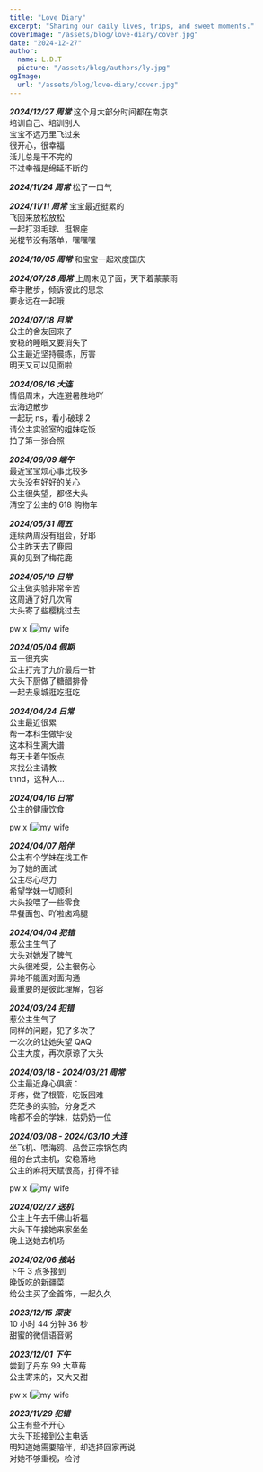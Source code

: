 ```yaml
---
title: "Love Diary"
excerpt: "Sharing our daily lives, trips, and sweet moments."
coverImage: "/assets/blog/love-diary/cover.jpg"
date: "2024-12-27"
author:
  name: L.D.T
  picture: "/assets/blog/authors/ly.jpg"
ogImage:
  url: "/assets/blog/love-diary/cover.jpg"
---
```


**_2024/12/27 周常_**
这个月大部分时间都在南京  
培训自己、培训别人  
宝宝不远万里飞过来  
很开心，很幸福  
活儿总是干不完的  
不过幸福是绵延不断的

**_2024/11/24 周常_**
松了一口气

**_2024/11/11 周常_**
宝宝最近挺累的  
飞回来放松放松  
一起打羽毛球、逛银座  
光棍节没有落单，嘿嘿嘿

**_2024/10/05 周常_**
和宝宝一起欢度国庆

**_2024/07/28 周常_**
上周末见了面，天下着蒙蒙雨  
牵手散步，倾诉彼此的思念  
要永远在一起哦

**_2024/07/18 月常_**  
公主的舍友回来了  
安稳的睡眠又要消失了  
公主最近坚持晨练，厉害  
明天又可以见面啦

**_2024/06/16 大连_**  
情侣周末，大连避暑胜地吖  
去海边散步  
一起玩 ns，看小破球 2  
请公主实验室的姐妹吃饭  
拍了第一张合照

**_2024/06/09 端午_**  
最近宝宝烦心事比较多  
大头没有好好的关心  
公主很失望，都怪大头  
清空了公主的 618 购物车

**_2024/05/31 周五_**  
连续两周没有组会，好耶  
公主昨天去了鹿园  
真的见到了梅花鹿

**_2024/05/19 日常_**  
公主做实验非常辛苦  
这周通了好几次宵  
大头寄了些樱桃过去

pw x l![my wife](/assets/blog/love-diary/wx_20240519131853.jpg "山东樱桃")

**_2024/05/04 假期_**  
五一很充实  
公主打完了九价最后一针  
大头下厨做了糖醋排骨  
一起去泉城逛吃逛吃

**_2024/04/24 日常_**  
公主最近很累  
帮一本科生做毕设  
这本科生离大谱  
每天卡着午饭点  
来找公主请教  
tnnd，这种人...

**_2024/04/16 日常_**  
公主的健康饮食

pw x l![my wife](/assets/blog/love-diary/wx_20240416130226.jpg "健康饮食")

**_2024/04/07 陪伴_**  
公主有个学妹在找工作  
为了她的面试  
公主尽心尽力  
希望学妹一切顺利  
大头投喂了一些零食  
早餐面包、吖啦卤鸡腿

**_2024/04/04 犯错_**  
惹公主生气了  
大头对她发了脾气  
大头很难受，公主很伤心  
异地不能面对面沟通  
最重要的是彼此理解，包容

**_2024/03/24 犯错_**  
惹公主生气了  
同样的问题，犯了多次了  
一次次的让她失望 QAQ  
公主大度，再次原谅了大头

**_2024/03/18 - 2024/03/21 周常_**  
公主最近身心俱疲：  
牙疼，做了根管，吃饭困难  
茫茫多的实验，分身乏术  
啥都不会的学妹，姑奶奶一位

**_2024/03/08 - 2024/03/10 大连_**  
坐飞机、喂海鸥、品尝正宗锅包肉  
组的台式主机，安稳落地  
公主的麻将天赋很高，打得不错

pw x l![my wife](/assets/blog/love-diary/wx_20240315141718.jpg "边看甄嬛边用膳")

**_2024/02/27 送机_**  
公主上午去千佛山祈福  
大头下午接她来家坐坐  
晚上送她去机场

**_2024/02/06 接站_**  
下午 3 点多接到  
晚饭吃的新疆菜  
给公主买了金首饰，一起久久

**_2023/12/15 深夜_**  
10 小时 44 分钟 36 秒  
甜蜜的微信语音粥

**_2023/12/01 下午_**  
尝到了丹东 99 大草莓  
公主寄来的，又大又甜

pw x l![my wife](/assets/blog/love-diary/wx_20240315141707.jpg "丹东99")

**_2023/11/29 犯错_**  
公主有些不开心  
大头下班接到公主电话  
明知道她需要陪伴，却选择回家再说  
对她不够重视，检讨
